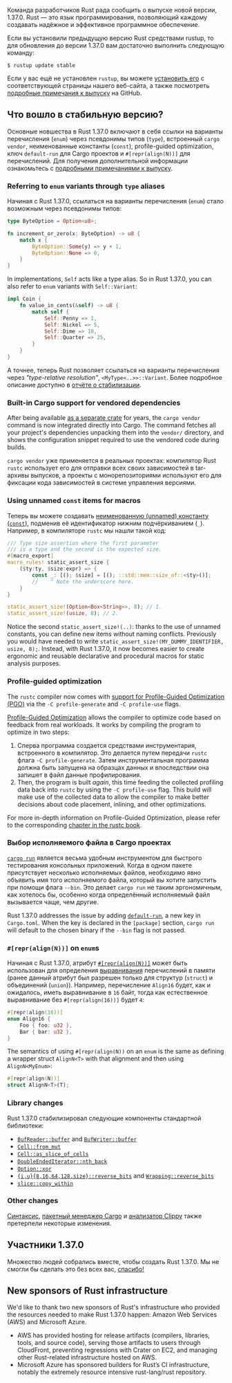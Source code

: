 Команда разработчиков Rust рада сообщить о выпуске новой версии, 1.37.0. Rust — это язык программирования, позволяющий каждому создавать надёжное и эффективное программное обеспечение.

Если вы установили предыдущую версию Rust средствами rustup, то для обновления до версии 1.37.0 вам достаточно выполнить следующую команду:

```console
$ rustup update stable
```

Если у вас ещё не установлен `rustup`, вы можете 
[установить его](https://www.rust-lang.org/install.html) с соответствующей страницы нашего 
веб-сайта, а также посмотреть [подробные примечания к выпуску](https://github.com/rust-lang/rust/blob/master/RELEASES.md#version-1370-2019-08-15) на GitHub.

## Что вошло в стабильную версию?

Основные новшества в Rust 1.37.0 включают в себя ссылки на варианты перечисления (`enum`) через псевдонимы типов (`type`), встроенный `cargo vendor`,
неименованные константы (`const`), profile-guided optimization, ключ `default-run` для Cargo проектов и `#[repr(align(N))]` для перечислений. Для получения дополнительной информации ознакомьтесь с [подробными примечаниями к выпуску](https://github.com/rust-lang/rust/blob/master/RELEASES.md#version-1370-2019-08-15).

### Referring to `enum` variants through `type` aliases

Начиная с Rust 1.37.0, ссылаться на варианты перечисления (`enum`) стало возможным через псевдонимы типов:

```rust
type ByteOption = Option<u8>;

fn increment_or_zero(x: ByteOption) -> u8 {
    match x {
        ByteOption::Some(y) => y + 1,
        ByteOption::None => 0,
    }
}
```

In implementations, `Self` acts like a type alias. So in Rust 1.37.0, you can also refer to `enum` variants with `Self::Variant`:

```rust
impl Coin {
    fn value_in_cents(&self) -> u8 {
        match self {
            Self::Penny => 1,
            Self::Nickel => 5,
            Self::Dime => 10,
            Self::Quarter => 25,
        }
    }
}
```

А точнее, теперь Rust позволяет ссылаться на варианты перечисления через *"type-relative resolution"*, `<MyType<..>>::Variant`. Более подробное описание доступно в [отчёте о стабилизации](https://github.com/rust-lang/rust/pull/61682/#issuecomment-502472847).

### Built-in Cargo support for vendored dependencies

After being available [as a separate crate](https://crates.io/crates/cargo-vendor) for years, the `cargo vendor` command is now integrated directly into Cargo. The command fetches all your project's dependencies unpacking them into the `vendor/` directory, and shows the configuration snippet required to use the vendored code during builds.

`cargo vendor` уже применяется в реальных проектах: компилятор Rust `rustc` использует его для отправки всех своих зависимостей в tar-архивы выпусков, а проекты с монорепозиториями используют его для фиксации кода зависимостей в системе управления версиями.

### Using unnamed `const` items for macros

Теперь вы можете создавать [неименованную (unnamed) константу (`const`)](https://github.com/rust-lang/rust/pull/61347/), подменив её идентификатор нижним подчёркиванием (`_`). Например, в компиляторе `rustc` мы нашли такой код:

```rust
/// Type size assertion where the first parameter
/// is a type and the second is the expected size.
#[macro_export]
macro_rules! static_assert_size {
    ($ty:ty, $size:expr) => {
        const _: [(); $size] = [(); ::std::mem::size_of::<$ty>()];
        //    ^ Note the underscore here.
    }
}

static_assert_size!(Option<Box<String>>, 8); // 1.
static_assert_size!(usize, 8); // 2.
```

Notice the second `static_assert_size!(..)`: thanks to the use of unnamed constants, you can define new items without naming conflicts. Previously you would have needed to write `static_assert_size!(MY_DUMMY_IDENTIFIER, usize, 8);`. Instead, with Rust 1.37.0, it now becomes easier to create ergonomic and reusable declarative and procedural macros for static analysis purposes.

### Profile-guided optimization

The `rustc` compiler now comes with [support for Profile-Guided Optimization (PGO)](https://github.com/rust-lang/rust/pull/61268/) via the `-C profile-generate` and `-C profile-use` flags.

[Profile-Guided Optimization](https://en.wikipedia.org/wiki/Profile-guided_optimization) allows the compiler to optimize code based on feedback from real workloads. It works by compiling the program to optimize in two steps:

1. Сперва программа создается средствами инструментария, встроенного в компилятор. Это делается путем передачи `rustc` флага `-C profile-generate`. Затем инструментальная программа должна быть запущена на образцах данных и впоследствии она запишет в файл данные профилирования.
2. Then, the program is built *again*, this time feeding the collected profiling data back into `rustc` by using the `-C profile-use` flag. This build will make use of the collected data to allow the compiler to make better decisions about code placement, inlining, and other optimizations.

For more in-depth information on Profile-Guided Optimization, please refer to the corresponding [chapter in the rustc book](https://doc.rust-lang.org/rustc/profile-guided-optimization.html).

### Выбор исполняемого файла в Cargo проектах

[`cargo run`](https://doc.rust-lang.org/cargo/commands/cargo-run.html) является весьма удобным инструментом для быстрого тестирования консольных приложений. Когда в одном пакете присутствует несколько исполняемых файлов, необходимо явно объявить имя того исполняемого файла, который вы хотите запустить при помощи флага `--bin`. Это делает `cargo run` не таким эргономичным, как хотелось бы, особенно когда определённый исполняемый файл вызывается чаще, чем другие.

Rust 1.37.0 addresses the issue by adding [`default-run`](https://doc.rust-lang.org/cargo/reference/manifest.html#the-default-run-field), a new key in `Cargo.toml`. When the key is declared in the `[package]` section, `cargo run` will default to the chosen binary if the `--bin` flag is not passed.

### `#[repr(align(N))]` on `enum`s

Начиная с Rust 1.37.0, атрибут [`#[repr(align(N))]`](https://doc.rust-lang.org/reference/type-layout.html#the-alignment-modifiers) может быть использован для определения [выравнивания](https://doc.rust-lang.org/reference/type-layout.html#size-and-alignment) перечислений в памяти (ранее данный атрибут был разрешен только для структур (`struct`) и объединений (`union`)). Например, перечисление `Align16` будет, как и ожидалось, иметь выравнивание в `16` байт, тогда как естественное выравнивание без `#[repr(align(16))]` будет `4`:

```rust
#[repr(align(16))]
enum Align16 {
    Foo { foo: u32 },
    Bar { bar: u32 },
}
```

The semantics of using `#[repr(align(N))` on an `enum` is the same as defining a wrapper struct `AlignN<T>` with that alignment and then using `AlignN<MyEnum>`:

```rust
#[repr(align(N))]
struct AlignN<T>(T);
```

### Library changes

Rust 1.37.0 стабилизировал следующие компоненты стандартной библиотеки:

- [`BufReader::buffer`](https://doc.rust-lang.org/std/io/struct.BufReader.html#method.buffer) and [`BufWriter::buffer`](https://doc.rust-lang.org/std/io/struct.BufWriter.html#method.buffer)
- [`Cell::from_mut`](https://doc.rust-lang.org/std/cell/struct.Cell.html#method.from_mut)
- [`Cell::as_slice_of_cells`](https://doc.rust-lang.org/std/cell/struct.Cell.html#method.as_slice_of_cells)
- [`DoubleEndedIterator::nth_back`](https://doc.rust-lang.org/std/iter/trait.DoubleEndedIterator.html#method.nth_back)
- [`Option::xor`](https://doc.rust-lang.org/std/option/enum.Option.html#method.xor)
- [`{i,u}{8,16,64,128,size}::reverse_bits`](https://doc.rust-lang.org/std/primitive.u8.html#method.reverse_bits) and [`Wrapping::reverse_bits`](https://doc.rust-lang.org/std/num/struct.Wrapping.html#method.reverse_bits)
- [`slice::copy_within`](https://doc.rust-lang.org/std/primitive.slice.html#method.copy_within)

### Other changes

[Синтаксис](https://github.com/rust-lang/rust/blob/master/RELEASES.md#version-1370-2019-08-15), [пакетный менеджер Cargo](https://github.com/rust-lang/cargo/blob/master/CHANGELOG.md#cargo-137-2019-08-15) и [анализатор Clippy](https://github.com/rust-lang/rust-clippy/blob/master/CHANGELOG.md#rust-137) также претерпели некоторые изменения.

## Участники 1.37.0

Множество людей собрались вместе, чтобы создать Rust 1.37.0. Мы не смогли бы сделать это без всех вас, [спасибо!](https://thanks.rust-lang.org/rust/1.37.0/)

## New sponsors of Rust infrastructure

We'd like to thank two new sponsors of Rust's infrastructure who provided the resources needed to make Rust 1.37.0 happen: Amazon Web Services (AWS) and Microsoft Azure.

- AWS has provided hosting for release artifacts (compilers, libraries, tools, and source code), serving those artifacts to users through CloudFront, preventing regressions with Crater on EC2, and managing other Rust-related infrastructure hosted on AWS.
- Microsoft Azure has sponsored builders for Rust’s CI infrastructure, notably the extremely resource intensive rust-lang/rust repository.
